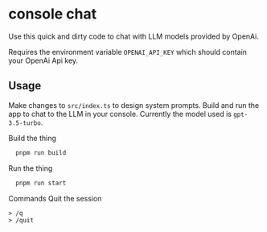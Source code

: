 # console chat

Use this quick and dirty code to chat with LLM models provided by OpenAi. 

Requires the environment variable `OPENAI_API_KEY` which should contain your OpenAi Api key.

## Usage
Make changes to `src/index.ts` to design system prompts. Build and run the app to chat to the LLM in your console. Currently the model used is `gpt-3.5-turbo`.

Build the thing
```zsh
  pnpm run build
```

Run the thing
```zsh
  pnpm run start
```
Commands
Quit the session
```
> /q 
> /quit
```
